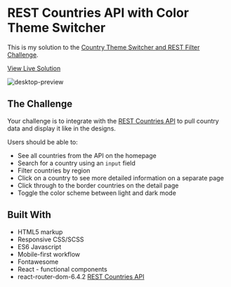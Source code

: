 # REST Countries API with Color Theme Switcher

This is my solution to the [Country Theme Switcher and REST Filter Challenge](https://www.frontendmentor.io/challenges/rest-countries-api-with-color-theme-switcher-5cacc469fec04111f7b848ca/hub/rest-countries-api-with-color-theme-switcher-T_Jm3Jq2Uy).

[View Live Solution](https://kev-jung.github.io/rest-countries-api/)

![desktop-preview](https://user-images.githubusercontent.com/86936720/197305579-7804786f-3098-4ea7-a98c-9694a62786dc.jpg)

## The Challenge

Your challenge is to integrate with the [REST Countries API](https://restcountries.com) to pull country data and display it like in the designs.

Users should be able to:

- See all countries from the API on the homepage
- Search for a country using an `input` field
- Filter countries by region
- Click on a country to see more detailed information on a separate page
- Click through to the border countries on the detail page
- Toggle the color scheme between light and dark mode

## Built With

- HTML5 markup
- Responsive CSS/SCSS
- ES6 Javascript
- Mobile-first workflow
- Fontawesome
- React - functional components
- react-router-dom-6.4.2
  [REST Countries API](https://restcountries.com)
